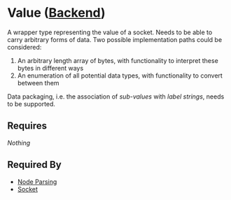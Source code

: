 # Value ([Backend](../backend.md))

A wrapper type representing the value of a socket. Needs to be able to carry arbitrary forms of data. Two possible implementation paths could be considered:

1. An arbitrary length array of bytes, with functionality to interpret these bytes in different ways
2. An enumeration of all potential data types, with functionality to convert between them

Data packaging, i.e. the association of *sub-values* with *label strings*, needs to be supported.

## Requires

*Nothing*

## Required By

- [Node Parsing](../node_file_format/parsing.md)
- [Socket](./socket.md)
